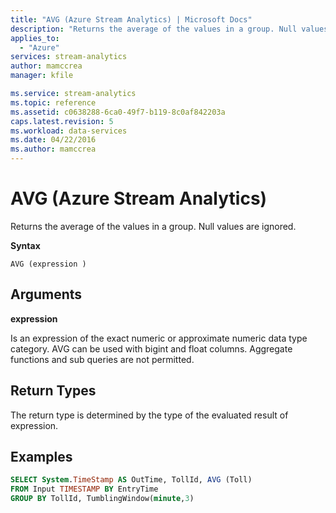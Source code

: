 ```yaml
---
title: "AVG (Azure Stream Analytics) | Microsoft Docs"
description: "Returns the average of the values in a group. Null values are ignored."
applies_to: 
  - "Azure"
services: stream-analytics
author: mamccrea
manager: kfile

ms.service: stream-analytics
ms.topic: reference
ms.assetid: c0638288-6ca0-49f7-b119-8c0af842203a
caps.latest.revision: 5
ms.workload: data-services
ms.date: 04/22/2016
ms.author: mamccrea
---
```


# AVG (Azure Stream Analytics)
  Returns the average of the values in a group. Null values are ignored.  
  
 **Syntax**  
  
```  
AVG (expression )  
```  
  
## Arguments  
 **expression**  
  
 Is an expression of the exact numeric or approximate numeric data type category. AVG can be used with bigint and float columns. Aggregate functions and sub queries are not permitted.  
  
## Return Types  
 The return type is determined by the type of the evaluated result of expression.  
  
## Examples  
  
```SQL
SELECT System.TimeStamp AS OutTime, TollId, AVG (Toll)   
FROM Input TIMESTAMP BY EntryTime  
GROUP BY TollId, TumblingWindow(minute,3)  
  
```  
  
  
